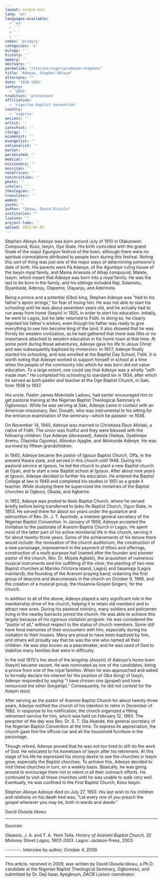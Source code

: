 ```yaml
---
layout: single-bio
lang: 'en'
languages-available:
  - 'en'
  - ' '
  - ' '
  - ' '
index: 'primary'
categories: 'a'
eulogy: ''
history: ''
memory: ''
obituary: ''
permalink: '/stories/nigeria/adeoye-stephen/'
title: "Adeoye, Stephen Abioye"
alternate: ""
date: '1910-1993'
century:
  - '20th'
tradition: 'protestant'
affiliation:
  - 'nigerian baptist convention'
country:
  - 'nigeria'
ancient: ''
artist: ''
catechist: ''
clergy: ''
ecumenist: ''
evangelist: ''
nationalist: ''
martyr: ''
persecuted: ''
medical: ''
missionary: ''
musician: ''
nonafrican: ''
nonchristian: ''
photo: ''
scholar: ''
theologian: ''
translator: ''
women: ''
youth: ''
author: "Idowu, David Olusola"
institution: ""
liaison: ""
project-luke: ''
upload: 2011-01-01
---
```




Stephen Abioye Adeoye was born around July of 1910 in Olakunwon Compound, Koso, Iseyin, Oyo State. His birth coincided with the grand finale of the major *Egungun* festival of the town, although there were no spiritual connotations attributed to people born during this festival. Noting this sort of thing was just one of the major ways of determining someone's date of birth. His parents were Pa Adeoye, of the *Agunloye* ruling house of the Iseyin royal family, and Mama Ariwoola of Alhaji compound, Malete, Iseyin, which meant that Adeoye was born into a royal family. He was the last to be born in the family, and his siblings included Raji, Salamotu, Siyanbade, Aderoju, Olapemo, Olayanju, and Aderinola.

Being a prince and a potential (*Oba*) king, Stephen Adeoye was "tied to his father's apron strings," for fear of losing him. He was not able to start his schooling until he was about seventeen years old, and he actually had to run away from home (Iseyin) in 1925, in order to start his education.  Initially, he went to Lagos, but he later returned to Fiditi. In doing so, he clearly rejected his father's wishes, even though his father was ready to give everything to see him become king of the land. It also showed that he was thirsty for western civilization, as he had gathered that there was little or no importance attached to western education in his home town at that time. At some point during those adventures, Adeoye gave his life to Jesus Christ and was subsequently baptized by immersion. In 1927, Adeoye finally started his schooling, and was enrolled at the Baptist Day School, Fiditi. It is worth noting that Adeoye worked to support himself in school at a time when the people of the community into which he was born did not value education. To a large extent, one could say that Adeoye was a wholly "self-made man." He completed his schooling to standard six in 1934, after which he served as both pastor and teacher at the Oge Baptist Church, in Saki, from 1936 to 1937.

His uncle, Pastor James Mokolade Ladosu, had earlier encouraged him to get pastoral training at the Nigerian Baptist Theological Seminary in Ogbomoso. While he was serving at Saki, Adeoye came in contact with an American missionary, Rev. Donath, who was instrumental to his sitting for the entrance examination of the seminary--which he passed--in 1938.

On November 14, 1940, Adeoye was married to Christiana Ebun Afolabi, a native of Fiditi. The union was fruitful and they were blessed with the following children: Oye Adeoye (deceased), Adeola Olaleye, Oyebimpe Aremu, Olayinka Ogunniyi, Abiodun Ajagbe, and Akintunde Adeoye. He was survived by fifteen grandchildren.

In 1940, Adeoye became the pastor of Igosun Baptist Church, Offa, in the present Kwara state, and served in this church until 1948. During his pastoral service at Igosun, he led the church to plant a new Baptist church at Oyan, and to start a new Baptist school at Igosun. After about nine years at Igosun, Adeoye decided to further his education. He entered the Baptist College at Iwo in 1949 and completed his studies in 1951 as a grade II teacher. While studying there he supervised the ministries of the Baptist churches at Ogburo, Obada, and Agberire.

In 1952, Adeoye was posted to Ibido Baptist Church, where he served briefly before being transferred to Ijebu Ife Baptist Church, Ogun State, in 1953. He served there for about six years under the guidance and admonition of Rev. Dr. J. T. Ayorinde, a onetime general secretary of the Nigerian Baptist Convention. In January of 1959, Adeoye accepted the invitation to the pastorate of Araromi Baptist Church in Lagos. He spent most of the latter part of his active ministerial life in this church, serving it for about twenty-three years. Some of the achievements of his tenure there would include: the renovation of the church auditorium, the construction of a new parsonage, improvement in the payment of tithes and offerings, construction of a multi-purpose hall (named after the founder and pioneer pastor of the church, Rev. Dr. Mojola Agbebi), the acquisition of numerous musical instruments and the outfitting of the choir, the planting of two new Baptist churches at Maroko (Victoria Island, Lagos) and Ilasamaja (Lagos mainland); the founding of the Araromi praying band; ordaining the first group of deacons and deaconesses in the church on October 9, 1966, and the creation of a musical group, the Hosanna Gospel Singers, for the church.

In addition to all of the above, Adeoye played a very significant role in the membership drive of the church, helping it to retain old members and to attract new ones. During his pastoral ministry, many soldiers and policemen living in the nearby barracks joined the church. He was able to achieve this largely because of his rigorous visitation program. He was considered the "pastor of all," without respect to the status of church members. Some still have fond memories of their encounters with him, especially during his visitation to their houses. Many are proud to have been baptized by him, and others will proudly say that he was the one who named all their children. He was also known as a peacemaker, and he was used of God to stabilize many families that were in difficulty.

In the mid 1970's the stool of the kingship (*Aseyin*) of Adeoye's home town (Iseyin) became vacant. He was nominated as one of the candidates, being a prince from one of the royal families. When he was approached and asked to formally declare his interest for the position of *Oba* (king) of Iseyin, Adeoye responded by saying "I have chosen one (gospel) and have renounced the other (kingship)." Consequently, he did not contest for the Aseyin stool.

After serving as the pastor of Araromi Baptist Church for about twenty-three years, Adeoye notified the church of his intention to retire in December of 1982. In response to his notification, the church organized a fitting retirement service for him, which was held on February 12, 1983. The preacher of the day was Rev. Dr. S. T. Ola Akande, the general secretary of the Nigerian Baptist Convention at the time. To express its appreciation, the church gave him the official car and all the household furniture in the parsonage.

Though retired, Adeoye proved that he was not too tired to still do the work of God. He relocated to his hometown of Iseyin after his retirement. At this stage of his life he expressed his strong desire to see the churches in Iseyin grow, especially the Baptist churches. To achieve this, Adeoye decided to visit these churches in turn, on a weekly basis. Basically, he was going around to encourage them not to relent in all their outreach efforts. He continued to visit all these churches until he was unable to walk very well. Eventually, he was confined to the First Baptist Church, Koso Iseyin.

Stephen Abioye Adeoye died on July 27, 1993. His last wish to his children and relations on his death bed was, "Let every one of you preach the gospel wherever you may be, both in words and deeds."

David Olusola Idowu

---

Sources:

Olawore, J. A. and T. A. Yemi Tella. *History of Araromi Baptist Church, 32 Moloney Street Lagos, 1903-2003*. Lagos: Jackson Press, 2003.

--------. Interview by author, October 4, 2009.

---

This article, received in 2009, was written by David Olusola Idowu, a Ph.D. candidate at the Nigerian Baptist Theological Seminary, Ogbomoso, and submitted by Dr. Deji Isaac Ayegboyin, *DACB* Liaison coordinator.